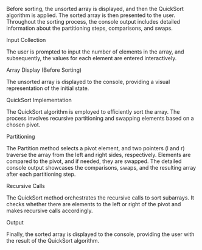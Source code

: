 Before sorting, the unsorted array is displayed, and then the QuickSort algorithm is applied. The sorted array is then presented to the user.
Throughout the sorting process, the console output includes detailed information about the partitioning steps, comparisons, and swaps.

Input Collection

The user is prompted to input the number of elements in the array, and subsequently, the values for each element are entered interactively.

Array Display (Before Sorting)

The unsorted array is displayed to the console, providing a visual representation of the initial state.

QuickSort Implementation

The QuickSort algorithm is employed to efficiently sort the array. The process involves recursive partitioning and swapping elements based on a chosen pivot.

Partitioning

The Partition method selects a pivot element, and two pointers (l and r) traverse the array from the left and right sides, respectively. Elements are compared to the pivot, and if needed, they are swapped.
The detailed console output showcases the comparisons, swaps, and the resulting array after each partitioning step.

Recursive Calls

The QuickSort method orchestrates the recursive calls to sort subarrays. It checks whether there are elements to the left or right of the pivot and makes recursive calls accordingly.

Output

Finally, the sorted array is displayed to the console, providing the user with the result of the QuickSort algorithm.
